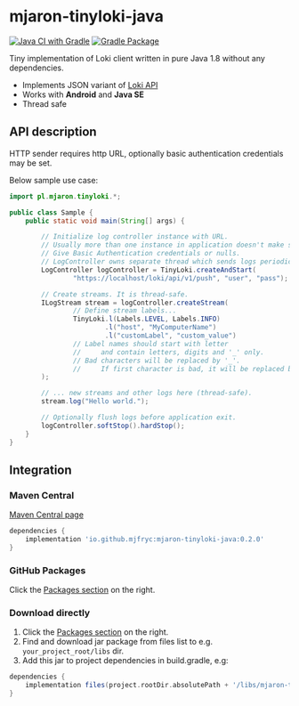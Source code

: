 # mjaron-tinyloki-java

[![Java CI with Gradle](https://github.com/mjfryc/mjaron-tinyloki-java/actions/workflows/gradle.yml/badge.svg)](https://github.com/mjfryc/mjaron-tinyloki-java/actions/workflows/gradle.yml)
[![Gradle Package](https://github.com/mjfryc/mjaron-tinyloki-java/actions/workflows/gradle-publish.yml/badge.svg)](https://github.com/mjfryc/mjaron-tinyloki-java/actions/workflows/gradle-publish.yml)

Tiny implementation of Loki client written in pure Java 1.8 without any dependencies.

* Implements JSON variant of [Loki API](https://grafana.com/docs/loki/latest/api/#post-lokiapiv1push)
* Works with **Android** and **Java SE**
* Thread safe

## API description

HTTP sender requires http URL, optionally basic authentication credentials may be set.

Below sample use case:

```java
import pl.mjaron.tinyloki.*;

public class Sample {
    public static void main(String[] args) {

        // Initialize log controller instance with URL.
        // Usually more than one instance in application doesn't make sense.
        // Give Basic Authentication credentials or nulls.
        // LogController owns separate thread which sends logs periodically.
        LogController logController = TinyLoki.createAndStart(
                "https://localhost/loki/api/v1/push", "user", "pass");

        // Create streams. It is thread-safe.
        ILogStream stream = logController.createStream(
                // Define stream labels...
                TinyLoki.l(Labels.LEVEL, Labels.INFO)
                        .l("host", "MyComputerName")
                        .l("customLabel", "custom_value")
                // Label names should start with letter
                //     and contain letters, digits and '_' only.
                // Bad characters will be replaced by '_'.
                //     If first character is bad, it will be replaced by 'A'.
        );

        // ... new streams and other logs here (thread-safe).
        stream.log("Hello world.");

        // Optionally flush logs before application exit.
        logController.softStop().hardStop();
    }
}
```

## Integration

### Maven Central

[Maven Central page](https://search.maven.org/artifact/io.github.mjfryc/mjaron-tinyloki-java/0.1.22/jar)

```gradle
dependencies {
    implementation 'io.github.mjfryc:mjaron-tinyloki-java:0.2.0'
}
```

### GitHub Packages

Click the [Packages section](https://github.com/mjfryc?tab=packages&repo_name=mjaron-tinyloki-java) on the right.

### Download directly

1. Click the [Packages section](https://github.com/mjfryc?tab=packages&repo_name=mjaron-tinyloki-java) on the right.
2. Find and download jar package from files list to e.g. `your_project_root/libs` dir.
3. Add this jar to project dependencies in build.gradle, e.g:

```gradle
dependencies {
    implementation files(project.rootDir.absolutePath + '/libs/mjaron-tinyloki-java-0.2.0.jar')
}
```
